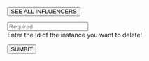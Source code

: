 <!-- TITLE: Remove Influencer -->

<button >SEE ALL INFLUENCERS</button>

<p id="p"></p>

<input type="text" id="ID" placeholder="Required"><br>
Enter the Id of the instance you want to delete!

<button >SUMBIT</button>